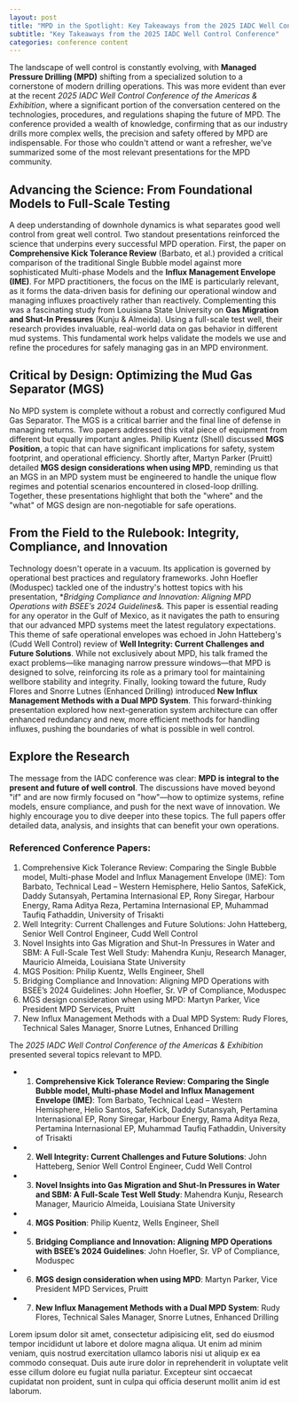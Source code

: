 ```yaml
---
layout: post
title: "MPD in the Spotlight: Key Takeaways from the 2025 IADC Well Control Conference"
subtitle: "Key Takeaways from the 2025 IADC Well Control Conference"
categories: conference content
---
```


The landscape of well control is constantly evolving, with **Managed Pressure Drilling (MPD)** shifting from a specialized solution to a cornerstone of modern drilling operations. This was more evident than ever at the recent *2025 IADC Well Control Conference of the Americas & Exhibition*, where a significant portion of the conversation centered on the technologies, procedures, and regulations shaping the future of MPD.
The conference provided a wealth of knowledge, confirming that as our industry drills more complex wells, the precision and safety offered by MPD are indispensable. For those who couldn't attend or want a refresher, we've summarized some of the most relevant presentations for the MPD community.
## Advancing the Science: From Foundational Models to Full-Scale Testing
A deep understanding of downhole dynamics is what separates good well control from great well control. Two standout presentations reinforced the science that underpins every successful MPD operation.
First, the paper on **Comprehensive Kick Tolerance Review** (Barbato, et al.) provided a critical comparison of the traditional Single Bubble model against more sophisticated Multi-phase Models and the **Influx Management Envelope (IME)**. For MPD practitioners, the focus on the IME is particularly relevant, as it forms the data-driven basis for defining our operational window and managing influxes proactively rather than reactively.
Complementing this was a fascinating study from Louisiana State University on **Gas Migration and Shut-In Pressures** (Kunju & Almeida). Using a full-scale test well, their research provides invaluable, real-world data on gas behavior in different mud systems. This fundamental work helps validate the models we use and refine the procedures for safely managing gas in an MPD environment.
## Critical by Design: Optimizing the Mud Gas Separator (MGS)
No MPD system is complete without a robust and correctly configured Mud Gas Separator. The MGS is a critical barrier and the final line of defense in managing returns. Two papers addressed this vital piece of equipment from different but equally important angles.
Philip Kuentz (Shell) discussed **MGS Position**, a topic that can have significant implications for safety, system footprint, and operational efficiency. Shortly after, Martyn Parker (Pruitt) detailed **MGS design considerations when using MPD**, reminding us that an MGS in an MPD system must be engineered to handle the unique flow regimes and potential scenarios encountered in closed-loop drilling. Together, these presentations highlight that both the "where" and the "what" of MGS design are non-negotiable for safe operations.
## From the Field to the Rulebook: Integrity, Compliance, and Innovation
Technology doesn't operate in a vacuum. Its application is governed by operational best practices and regulatory frameworks. John Hoefler (Moduspec) tackled one of the industry's hottest topics with his presentation, **Bridging Compliance and Innovation: Aligning MPD Operations with BSEE’s 2024 Guidelines*&. This paper is essential reading for any operator in the Gulf of Mexico, as it navigates the path to ensuring that our advanced MPD systems meet the latest regulatory expectations.
This theme of safe operational envelopes was echoed in John Hatteberg's (Cudd Well Control) review of **Well Integrity: Current Challenges and Future Solutions**. While not exclusively about MPD, his talk framed the exact problems—like managing narrow pressure windows—that MPD is designed to solve, reinforcing its role as a primary tool for maintaining wellbore stability and integrity.
Finally, looking toward the future, Rudy Flores and Snorre Lutnes (Enhanced Drilling) introduced **New Influx Management Methods with a Dual MPD System**. This forward-thinking presentation explored how next-generation system architecture can offer enhanced redundancy and new, more efficient methods for handling influxes, pushing the boundaries of what is possible in well control.
## Explore the Research
The message from the IADC conference was clear: **MPD is integral to the present and future of well control**. The discussions have moved beyond "if" and are now firmly focused on "how"—how to optimize systems, refine models, ensure compliance, and push for the next wave of innovation.
We highly encourage you to dive deeper into these topics. The full papers offer detailed data, analysis, and insights that can benefit your own operations.
### Referenced Conference Papers:
1. Comprehensive Kick Tolerance Review: Comparing the Single Bubble model, Multi-phase Model and Influx Management Envelope (IME): Tom Barbato, Technical Lead – Western Hemisphere, Helio Santos, SafeKick, Daddy Sutansyah, Pertamina Internasional EP, Rony Siregar, Harbour Energy, Rama Aditya Reza, Pertamina Internasional EP, Muhammad Taufiq Fathaddin, University of Trisakti
2. Well Integrity: Current Challenges and Future Solutions: John Hatteberg, Senior Well Control Engineer, Cudd Well Control
3. Novel Insights into Gas Migration and Shut-In Pressures in Water and SBM: A Full-Scale Test Well Study: Mahendra Kunju, Research Manager, Mauricio Almeida, Louisiana State University
4. MGS Position: Philip Kuentz, Wells Engineer, Shell
5. Bridging Compliance and Innovation: Aligning MPD Operations with BSEE’s 2024 Guidelines: John Hoefler, Sr. VP of Compliance, Moduspec
6. MGS design consideration when using MPD: Martyn Parker, Vice President MPD Services, Pruitt
7. New Influx Management Methods with a Dual MPD System: Rudy Flores, Technical Sales Manager, Snorre Lutnes, Enhanced Drilling


The *2025 IADC Well Control Conference of the Americas & Exhibition* presented several topics relevant to MPD.

- 1. **Comprehensive Kick Tolerance Review: Comparing the Single Bubble model, Multi-phase Model and Influx Management Envelope (IME)**: Tom Barbato, Technical Lead – Western Hemisphere, Helio Santos, SafeKick, Daddy Sutansyah, Pertamina Internasional EP, Rony Siregar, Harbour Energy, Rama Aditya Reza, Pertamina Internasional EP, Muhammad Taufiq Fathaddin, University of Trisakti

- 2. **Well Integrity: Current Challenges and Future Solutions**: John Hatteberg, Senior Well Control Engineer, Cudd Well Control

- 3. **Novel Insights into Gas Migration and Shut-In Pressures in Water and SBM: A Full-Scale Test Well Study**: Mahendra Kunju, Research Manager, Mauricio Almeida, Louisiana State University

- 4. **MGS Position**: Philip Kuentz, Wells Engineer, Shell

- 5. **Bridging Compliance and Innovation: Aligning MPD Operations with BSEE’s 2024 Guidelines**: John Hoefler, Sr. VP of Compliance, Moduspec

- 6. **MGS design consideration when using MPD**: Martyn Parker, Vice President MPD Services, Pruitt

- 7. **New Influx Management Methods with a Dual MPD System**: Rudy Flores, Technical Sales Manager, Snorre Lutnes, Enhanced Drilling

Lorem ipsum dolor sit amet, consectetur adipisicing elit, sed do eiusmod tempor incididunt ut labore et dolore magna aliqua. Ut enim ad minim veniam, quis nostrud exercitation ullamco laboris nisi ut aliquip ex ea commodo consequat. Duis aute irure dolor in reprehenderit in voluptate velit esse cillum dolore eu fugiat nulla pariatur. Excepteur sint occaecat cupidatat non proident, sunt in culpa qui officia deserunt mollit anim id est laborum.
